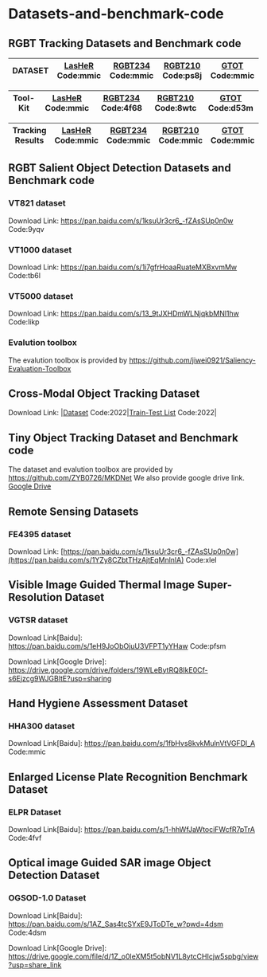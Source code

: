 # Datasets-and-benchmark-code 

## RGBT Tracking Datasets and Benchmark code


| DATASET | [LasHeR](https://pan.baidu.com/s/1b8Lm1plmLVY2dkI24wV6qg) Code:mmic | [RGBT234](https://pan.baidu.com/s/16kANBIbrXA2v6KjlJi8wLw) Code:mmic | [RGBT210](https://pan.baidu.com/s/1FClmX0SH3WarcczkEQbmwA) Code:ps8j |[GTOT](https://pan.baidu.com/s/1sf49H1nZr7Aly4Ex0WqTfA) Code:mmic|
| ------------- | ------------- | ------------- | ------------- |------------- |

| Tool-Kit | [LasHeR](https://pan.baidu.com/s/1SDohdsXcEkubF_pS_o43jw) Code:mmic | [RGBT234](https://pan.baidu.com/s/1UksOGtD2yl6k8mtB-Wr39A) Code:4f68 | [RGBT210](https://pan.baidu.com/s/1KHMlbhu5R29CJvundGL4Sw) Code:8wtc |[GTOT](https://pan.baidu.com/s/1iVVAXS4LZLvoQSGQnz7ROw) Code:d53m|
| ------------- | ------------- | ------------- | ------------- |------------- |

| Tracking Results | [LasHeR](https://pan.baidu.com/s/1P7_9EsIFvH7rXwLEIiDQGw) Code:mmic | [RGBT234](https://pan.baidu.com/s/1pnyf7FTFLL0fOenS5vkqGw) Code:mmic | [RGBT210](https://pan.baidu.com/s/1c46jFGNCwrepAl-UI1YnpQ) Code:mmic |[GTOT](https://pan.baidu.com/s/1V1WBeI0Kq3M6Rd_0L6B6iA) Code:mmic|
| ------------- | ------------- | ------------- | ------------- |------------- |


## RGBT Salient Object Detection Datasets and Benchmark code
### VT821 dataset
Download Link: https://pan.baidu.com/s/1ksuUr3cr6_-fZAsSUp0n0w Code:9yqv
### VT1000 dataset
Download Link: https://pan.baidu.com/s/1i7gfrHoaaRuateMXBxvmMw Code:tb6l
### VT5000 dataset
Download Link: https://pan.baidu.com/s/13_9tJXHDmWLNjqkbMNl1hw Code:likp
### Evalution toolbox
The evalution toolbox is provided by https://github.com/jiwei0921/Saliency-Evaluation-Toolbox

## Cross-Modal Object Tracking Dataset
Download Link: |[Dataset](https://pan.baidu.com/s/1GUY2KOU2chF7NZX_Q8rCWQ) Code:2022|[Train-Test List](https://pan.baidu.com/s/1tjJY851HbaHrOO6zxAPxAA) Code:2022|

## Tiny Object Tracking Dataset and Benchmark code
The dataset and evalution toolbox are provided by https://github.com/ZYB0726/MKDNet
We also provide google drive link. [Google Drive](https://drive.google.com/drive/folders/1dK05KfpIoVHQnOwuKEE3vnW8jPF9zdZf?usp=share_link)

## Remote Sensing Datasets
### FE4395 dataset
Download Link: [https://pan.baidu.com/s/1ksuUr3cr6_-fZAsSUp0n0w](https://pan.baidu.com/s/1YZy8CZbtTHzAjtEqMnlnlA) Code:xlel

## Visible Image Guided Thermal Image Super-Resolution Dataset
### VGTSR dataset
Download Link[Baidu]: https://pan.baidu.com/s/1eH9JoObOjuU3VFPT1yYHaw Code:pfsm

Download Link[Google Drive]: https://drive.google.com/drive/folders/19WLeBytRQ8IkE0Cf-s6Ejzcg9WJGBltE?usp=sharing

## Hand Hygiene Assessment Dataset
### HHA300 dataset
Download Link[Baidu]: https://pan.baidu.com/s/1fbHvs8kvkMulnVtVGFDl_A Code:mmic

## Enlarged License Plate Recognition Benchmark Dataset
### ELPR Dataset
Download Link[Baidu]: https://pan.baidu.com/s/1-hhWfJaWtociFWcfR7pTrA Code:4fvf

## Optical image Guided SAR image Object Detection  Dataset
### OGSOD-1.0 Dataset
Download Link[Baidu]: https://pan.baidu.com/s/1AZ_Sas4tcSYxE9JToDTe_w?pwd=4dsm Code:4dsm

Download Link[Google Drive]: https://drive.google.com/file/d/1Z_o0leXM5t5obNV1L8ytcCHIcjw5spbg/view?usp=share_link

